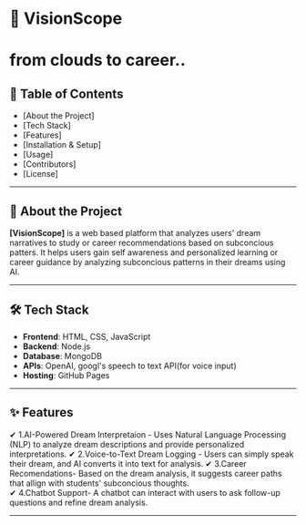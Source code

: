 #  🚀 VisionScope
#  from clouds to career.. 

## 📌 Table of Contents  
- [About the Project]  
- [Tech Stack]
- [Features] 
- [Installation & Setup]
- [Usage] 
- [Contributors]
- [License]

---

## 📖 About the Project  
**[VisionScope]** is a web based platform that analyzes users' dream narratives to study or career recommendations based on subconcious patters.
It helps users gain self awareness and personalized learning or career guidance by analyzing subconcious patterns in their dreams using AI.

---

## 🛠 Tech Stack  
- **Frontend**: HTML, CSS, JavaScript 
- **Backend**: Node.js 
- **Database**: MongoDB  
- **APIs**: OpenAI, googl's speech to text API(for voice input)  
- **Hosting**: GitHub Pages 

---

## ✨ Features  
✔ 1.AI-Powered Dream Interpretaion - Uses Natural Language Processing (NLP) to analyze dream descriptions and provide personalized interpretations. 
✔ 2.Voice-to-Text Dream Logging - Users can simply speak their dream, and AI converts it into text for analysis.
✔ 3.Career Recomendations- Based on the dream analysis, it suggests career paths that allign with students' subconcious thoughts.  
✔ 4.Chatbot Support- A chatbot can interact with users to ask follow-up questions and refine dream analysis.  

---

